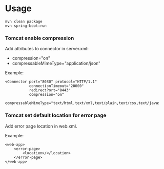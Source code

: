 # Usage

```
mvn clean package
mvn spring-boot:run
```

### Tomcat enable compression

Add attributes to connector in server.xml:
- compression="on"
- compressableMimeType="application/json"

Example:
```
<Connector port="8080" protocol="HTTP/1.1"
           connectionTimeout="20000"
           redirectPort="8443"
           compression="on"
           compressableMimeType="text/html,text/xml,text/plain,text/css,text/javascript,application/javascript,application/json"/>
```

### Tomcat set default location for error page

Add error page location in web.xml.

Example:
```
<web-app>
    <error-page>
        <location>/</location>
    </error-page>
</web-app>
```
